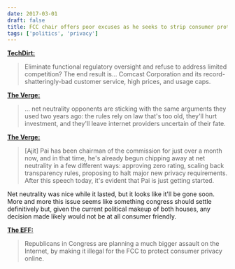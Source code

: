 ```yaml
---
date: 2017-03-01
draft: false
title: FCC chair offers poor excuses as he seeks to strip consumer protections
tags: ['politics', 'privacy']
---
```


**[TechDirt:](https://www.techdirt.com/articles/20170228/07594036809/fcc-boss-falsely-claims-his-attacks-net-neutrality-have-already-made-wireless-sector-more-competitive.shtml)**

> Eliminate functional regulatory oversight and refuse to address limited competition? The end result is... Comcast Corporation and its record-shatteringly-bad customer service, high prices, and usage caps.<!-- excerpt -->

**[The Verge:](http://www.theverge.com/2017/3/1/14756064/net-neutrality-second-anniversary-under-assault)**

> ... net neutrality opponents are sticking with the same arguments they used two years ago: the rules rely on law that's too old, they'll hurt investment, and they'll leave internet providers uncertain of their fate.

**[The Verge:](http://www.theverge.com/2017/2/28/14761510/fcc-chairman-ajit-pai-says-net-neutrality-was-a-mistake)**

> [Ajit] Pai has been chairman of the commission for just over a month now, and in that time, he's already begun chipping away at net neutrality in a few different ways: approving zero rating, scaling back transparency rules, proposing to halt major new privacy requirements. After this speech today, it's evident that Pai is just getting started.

Net neutrality was nice while it lasted, but it looks like it'll be gone soon. More and more this issue seems like something congress should settle definitively but, given the current political makeup of both houses, any decision made likely would not be at all consumer friendly.

**[The EFF:](https://www.eff.org/deeplinks/2017/02/new-fcc-chairman-begins-attacks-internet-privacy)**

> Republicans in Congress are planning a much bigger assault on the Internet, by making it illegal for the FCC to protect consumer privacy online.
